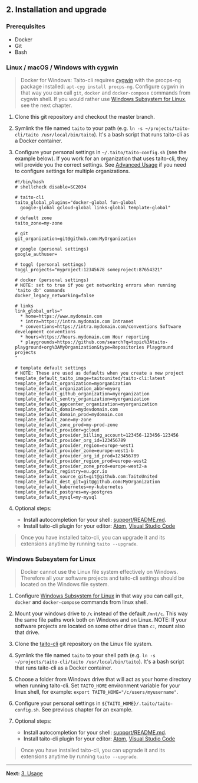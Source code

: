 ## 2. Installation and upgrade

### Prerequisites

* Docker
* Git
* Bash

### Linux / macOS / Windows with cygwin

> Docker for Windows: Taito-cli requires [cygwin](https://www.cygwin.com/) with the procps-ng package installed: `apt-cyg install procps-ng`. Configure cygwin in that way you can call `git`, `docker` and `docker-compose` commands from cygwin shell. If you would rather use [Windows Subsystem for Linux](https://msdn.microsoft.com/en-us/commandline/wsl/about), see the next chapter.

1. Clone this git repository and checkout the master branch.

2. Symlink the file named `taito` to your path (e.g. `ln -s ~/projects/taito-cli/taito /usr/local/bin/taito`). It's a bash script that runs taito-cli as a Docker container.

3. Configure your personal settings in `~/.taito/taito-config.sh` (see the example below). If you work for an organization that uses taito-cli, they will provide you the correct settings. See [Advanced Usage](https://github.com/TaitoUnited/taito-cli#advanced-usage) if you need to configure settings for multiple organizations.
    ```
    #!/bin/bash
    # shellcheck disable=SC2034

    # taito-cli
    taito_global_plugins="docker-global fun-global
      google-global gcloud-global links-global template-global"

    # default zone
    taito_zone=my-zone

    # git
    git_organization=git@github.com:MyOrganization

    # google (personal settings)
    google_authuser=

    # toggl (personal settings)
    toggl_projects="myproject:12345678 someproject:87654321"

    # docker (personal settings)
    # NOTE: set to true if you get networking errors when running 'taito db' commands
    docker_legacy_networking=false

    # links
    link_global_urls="
      * home=https://www.mydomain.com
      * intra=https://intra.mydomain.com Intranet
      * conventions=https://intra.mydomain.com/conventions Software development conventions
      * hours=https://hours.mydomain.com Hour reporting
      * playgrounds=https://github.com/search?q=topic%3Ataito-playground+org%3AMyOrganization&type=Repositories Playground projects
    "

    # template default settings
    # NOTE: These are used as defaults when you create a new project
    template_default_taito_image=taitounited/taito-cli:latest
    template_default_organization=myorganization
    template_default_organization_abbr=myorg
    template_default_github_organization=myorganization
    template_default_sentry_organization=myorganization
    template_default_appcenter_organization=myorganization
    template_default_domain=mydevdomain.com
    template_default_domain_prod=mydomain.com
    template_default_zone=my-zone
    template_default_zone_prod=my-prod-zone
    template_default_provider=gcloud
    template_default_provider_billing_account=123456-123456-123456
    template_default_provider_org_id=123456789
    template_default_provider_region=europe-west1
    template_default_provider_zone=europe-west1-b
    template_default_provider_org_id_prod=123456789
    template_default_provider_region_prod=europe-west2
    template_default_provider_zone_prod=europe-west2-a
    template_default_registry=eu.gcr.io
    template_default_source_git=git@github.com:TaitoUnited
    template_default_dest_git=git@github.com:MyOrganization
    template_default_kubernetes=my-kubernetes
    template_default_postgres=my-postgres
    template_default_mysql=my-mysql
    ```

4. Optional steps:

    * Install autocompletion for your shell: [support/README.md](https://github.com/TaitoUnited/taito-cli/tree/master/support#shell-support).
    * Install taito-cli plugin for your editor: [Atom](https://github.com/keskiju/atom-taito-cli), [Visual Studio Code](https://github.com/keskiju/vscode-taito-cli)

> Once you have installed taito-cli, you can upgrade it and its extensions anytime by running `taito --upgrade`.

### Windows Subsystem for Linux

> Docker cannot use the Linux file system effectively on Windows. Therefore all your software projects and taito-cli settings should be located on the Windows file system.

1. Configure [Windows Subsystem for Linux](https://msdn.microsoft.com/en-us/commandline/wsl/about) in that way you can call `git`, `docker` and `docker-compose` commands from linux shell.

2. Mount your windows drive to `/c` instead of the default `/mnt/c`. This way the same file paths work both on Windows and on Linux. NOTE: If your software projects are located on some other drive than `c:`, mount also that drive.

3. Clone the [taito-cli](https://github.com/TaitoUnited/taito-cli) git repository on the Linux file system.

4. Symlink the file named `taito` to your shell path (e.g. `ln -s ~/projects/taito-cli/taito /usr/local/bin/taito`). It's a bash script that runs taito-cli as a Docker container.

5. Choose a folder from Windows drive that will act as your home directory when running taito-cli. Set `TAITO_HOME` environment variable for your linux shell, for example: `export TAITO_HOME="/c/users/myusername"`.

6. Configure your personal settings in `${TAITO_HOME}/.taito/taito-config.sh`. See previous chapter for an example.

7. Optional steps:

    * Install autocompletion for your shell: [support/README.md](https://github.com/TaitoUnited/taito-cli/tree/master/support#shell-support).
    * Install taito-cli plugin for your editor: [Atom](https://github.com/keskiju/atom-taito-cli), [Visual Studio Code](https://github.com/keskiju/vscode-taito-cli)

> Once you have installed taito-cli, you can upgrade it and its extensions anytime by running `taito --upgrade`.

---

**Next:** [3. Usage](03-usage.md)
